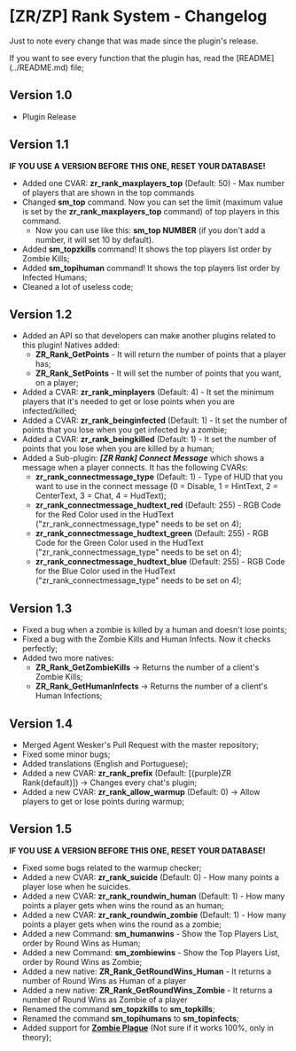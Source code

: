 <h1>[ZR/ZP] Rank System - Changelog</h1>

<p>Just to note every change that was made since the plugin's release.</p>
<p>If you want to see every function that the plugin has, read the [README](../README.md)  file;</p>

<h2>Version 1.0 </h2>

- Plugin Release

<h2>Version 1.1</h2>

<p><b>IF YOU USE A VERSION BEFORE THIS ONE, RESET YOUR DATABASE!</b></p>
	
- Added one CVAR: <b>zr_rank_maxplayers_top</b> (Default: 50) - Max number of players that are shown in the top commands
- Changed <b>sm_top</b> command. Now you can set the limit (maximum value is set by the <b>zr_rank_maxplayers_top</b> command) of top players in this command.
	- Now you can use like this: <b>sm_top NUMBER</b> (if you don't add a number, it will set 10 by default).
- Added <b>sm_topzkills</b> command! It shows the top players list order by Zombie Kills;
- Added <b>sm_topihuman</b> command! It shows the top players list order by Infected Humans;
- Cleaned a lot of useless code;

<h2>Version 1.2</h2>

- Added an API so that developers can make another plugins related to this plugin! Natives added:
	- <b>ZR_Rank_GetPoints</b> - It will return the number of points that a player has;
	- <b>ZR_Rank_SetPoints</b> - It will set the number of points that you want, on a player;
- Added a CVAR: <b>zr_rank_minplayers</b> (Default: 4) - It set the minimum players that it's needed to get or lose points when you are infected/killed;
- Added a CVAR: <b>zr_rank_beinginfected</b> (Default: 1) - It set the number of points that you lose when you get infected by a zombie;
- Added a CVAR: <b>zr_rank_beingkilled</b> (Default: 1) - It set the number of points that you lose when you are killed by a human;
- Added a Sub-plugin: <b><i>[ZR Rank] Connect Message</i></b> which shows a message when a player connects. It has the following CVARs:
	- <b>zr_rank_connectmessage_type</b> (Default: 1) - Type of HUD that you want to use in the connect message (0 = Disable, 1 = HintText, 2 = CenterText, 3 = Chat, 4 = HudText);
	- <b>zr_rank_connectmessage_hudtext_red</b> (Default: 255) - RGB Code for the Red Color used in the HudText ("zr_rank_connectmessage_type" needs to be set on 4);
	- <b>zr_rank_connectmessage_hudtext_green</b> (Default: 255) - RGB Code for the Green Color used in the HudText ("zr_rank_connectmessage_type" needs to be set on 4);
	- <b>zr_rank_connectmessage_hudtext_blue</b> (Default: 255) - RGB Code for the Blue Color used in the HudText ("zr_rank_connectmessage_type" needs to be set on 4);

<h2>Version 1.3</h2>

- Fixed a bug when a zombie is killed by a human and doesn't lose points;
- Fixed a bug with the Zombie Kills and Human Infects. Now it checks perfectly;
- Added two more natives:
	- <b>ZR_Rank_GetZombieKills</b> -> Returns the number of a client's Zombie Kills;
	- <b>ZR_Rank_GetHumanInfects</b> -> Returns the number of a client's Human Infections;

<h2>Version 1.4</h2>

- Merged Agent Wesker's Pull Request with the master repository;
- Fixed some minor bugs;
- Added translations (English and Portuguese);
- Added a new CVAR: <b>zr_rank_prefix</b> (Default: [{purple}ZR Rank{default}]) -> Changes every chat's plugin;
- Added a new CVAR: <b>zr_rank_allow_warmup</b> (Default: 0) -> Allow players to get or lose points during warmup;

<h2>Version 1.5</h2>

<p><b>IF YOU USE A VERSION BEFORE THIS ONE, RESET YOUR DATABASE!</b></p>

- Fixed some bugs related to the warmup checker;
- Added a new CVAR: <b>zr_rank_suicide</b> (Default: 0) - How many points a player lose when he suicides.
- Added a new CVAR: <b>zr_rank_roundwin_human</b> (Default: 1) - How many points a player gets when wins the round as an human;
- Added a new CVAR: <b>zr_rank_roundwin_zombie</b> (Default: 1) - How many points a player gets when wins the round as a zombie;
- Added a new Command: <b>sm_humanwins</b> - Show the Top Players List, order by Round Wins as Human;
- Added a new Command: <b>sm_zombiewins</b> - Show the Top Players List, order by Round Wins as Zombie;
- Added a new native: <b>ZR_Rank_GetRoundWins_Human</b> - It returns a number of Round Wins as Human of a player
- Added a new native: <b>ZR_Rank_GetRoundWins_Zombie</b> - It returns a number of Round Wins as Zombie of a player
- Renamed the command <b>sm_topzkills</b> to <b>sm_topkills</b>;
- Renamed the command <b>sm_topihumans</b> to <b>sm_topinfects</b>;
- Added support for <b>[Zombie Plague](https://forums.alliedmods.net/showthread.php?t=290657)</b> (Not sure if it works 100%, only in theory);






